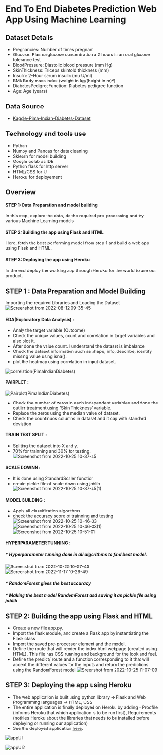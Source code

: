 
# End To End Diabetes Prediction Web App Using Machine Learning


Dataset Details
------------

   * Pregnancies: Number of times pregnant
   * Glucose: Plasma glucose concentration a 2 hours in an oral glucose tolerance test
   * BloodPressure: Diastolic blood pressure (mm Hg)
   * SkinThickness: Triceps skinfold thickness (mm)
   * Insulin: 2-Hour serum insulin (mu U/ml)
   * BMI: Body mass index (weight in kg/(height in m)²)
   * DiabetesPedigreeFunction: Diabetes pedigree function
   * Age: Age (years)



Data Source
--------------
- [Kaggle-Pima-Indian-Diabetes-Dataset](https://www.kaggle.com/datasets/uciml/pima-indians-diabetes-database)


Technology and tools use
-------------------------

* Python
* Numpy and Pandas for data cleaning
* Sklearn for model building
* Google colab as IDE
* Python flask for http server
* HTML/CSS for UI
* Heroku for deployement



Overview
----------

#### STEP 1: Data Preparation and model building

In this step, explore the data, do the required pre-processing and try various Machine Learning models

#### STEP 2: Building the app using Flask and HTML

Here, fetch the best-performing model from step 1 and build a web app using Flask and HTML.

#### STEP 3: Deploying the app using Heroku

In the end deploy the working app through Heroku for the world to use our product.

  


STEP 1 : Data Preparation and Model Building
----------------------------------------------

Importing the required Libraries and Loading the Dataset
![Screenshot from 2022-08-12 09-35-45](https://user-images.githubusercontent.com/108679625/197683462-cde430af-9a84-4a17-b348-cb96b78c56c9.png)

#### EDA(Exploratory Data Analysis) :
  *  Analy the target variable (Outcome)
  *  Check the unique values, count and correlation in target variables and also plot it.
  *  After done the value count. I understand the dataset is imbalance
  *  Check the dataset information such as shape, info, describe, identify missing value using isna().
  *  plot the heatmap using correlation in input dataset.

![correlation(PimaIndianDiabetes)](https://user-images.githubusercontent.com/108679625/197685682-c06780ed-3aba-4db0-af25-03035626dd18.png)

  #### PAIRPLOT :
 
![Pairplot(PimaIndianDiabetes)](https://user-images.githubusercontent.com/108679625/197686035-1626f601-aedb-40bd-8a8f-e1305808e4a0.png)

* Check the number of zeros in each independent variables and done the outlier treatment using 'Skin Thickness' variable.
* Replace the zeros using the median value of dataset.
* Check the countinuos columns in dataset and it cap with standard deviation

#### TRAIN TEST SPLIT :
 * Spliting the dataset into X and y.
 * 70% for trainning and 30% for testing.
![Screenshot from 2022-10-25 10-37-45](https://user-images.githubusercontent.com/108679625/197687744-a81f1cd7-676d-4dae-8096-b726bbd87d01.png)

#### SCALE DOWNN :
 * It is done using StandardScaler function
 * create pickle file of scale down using joblib
![Screenshot from 2022-10-25 10-37-45(1)](https://user-images.githubusercontent.com/108679625/197687909-ecd9eab4-86cf-4495-8ce8-77daa3508ac4.png)

 #### MODEL BUILDING :
  * Apply all classification algorithms
  * check the accuracy score of trainning and testing
![Screenshot from 2022-10-25 10-46-33](https://user-images.githubusercontent.com/108679625/197688784-c3d5d65e-f5fb-4259-90fe-bd9a5c56d272.png)
![Screenshot from 2022-10-25 10-46-33(1)](https://user-images.githubusercontent.com/108679625/197688939-764cfa79-ae5b-49f7-a996-3d0be998e32f.png)
![Screenshot from 2022-10-25 10-51-01](https://user-images.githubusercontent.com/108679625/197689274-d1f91996-8c76-4207-9395-b614406ed441.png)

#### HYPERPARAMETER TUNNING :
 ##### * Hyperparameter tunning done in all algorithms to find best model.
![Screenshot from 2022-10-25 10-57-45](https://user-images.githubusercontent.com/108679625/197690253-3a4efe33-844f-4cf7-bebc-a5d321c68d62.png)
![Screenshot from 2022-11-17 10-26-49](https://user-images.githubusercontent.com/108679625/202360133-95bf69a7-c71d-40f5-a016-8c0499f84b31.png)
 #####  * RandomForest gives the best accuracy
 ##### * Making the best model RandomForest and saving it as pickle file using joblib


  
STEP 2: Building the app using Flask and HTML
-----------------------------------------------
 * Create a new file app.py.
 * Import the flask module, and create a Flask app by instantiating the Flask class
 * Import the saved pre-processer element and the model.
 * Define the route that will render the index.html webpage (created using HTML). This file has CSS running and background for the look and feel.
 * Define the predict/ route and a function corresponding to it that will accept the different values for the inputs and return the predictions using the
   RandomForest model
![Sreenshot from 2022-10-25 11-07-09](https://user-images.githubusercontent.com/108679625/197691443-b6a7c3c4-19fe-40ec-a54b-0c24847dec1b.png)



STEP 3: Deploying the app using Heroku
---------------------------------------

* The web application is built using python library -> Flask and Web Programming languages -> HTML, CSS
* The entire application is finally deployed on Heroku by adding - Procfile (informs Heroku that which application is to be run first), Requirements         (notifies Heroku about the libraries that needs to be installed before deploying or running our application)
* See the deployed application [here](https://diabetesfinder.herokuapp.com/).

![appUI](https://user-images.githubusercontent.com/108679625/184126797-82acbee0-058a-4224-a6a7-bb2363a68a3b.png)

![appUI2](https://user-images.githubusercontent.com/108679625/184127353-95767649-f3e6-4d7e-9ac0-c5a7bc93fc4f.png)


